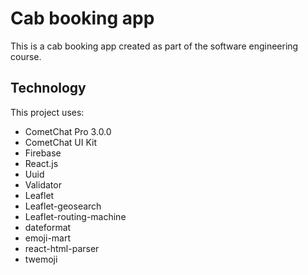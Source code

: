 # Cab booking app

This is a cab booking app created as part of the software engineering course.



## Technology

This project uses:

- CometChat Pro 3.0.0
- CometChat UI Kit
- Firebase
- React.js
- Uuid
- Validator
- Leaflet
- Leaflet-geosearch
- Leaflet-routing-machine
- dateformat
- emoji-mart
- react-html-parser
- twemoji
